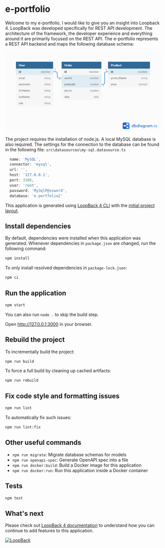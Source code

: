 # e-portfolio

Welcome to my e-portfolio, I would like to give you an insight into Loopback 4. LoopBack was developed specifically for REST API development. The architecture of the framework, the developer experience and everything around it are primarily focused on the REST API. The e-portfolio represents a REST API backend and maps the following database schema:

![Database schema](./database-png/E-Portfolio.png)

The project requires the installation of node.js. A local MySQL database is also required. The settings for the connection to the database can be found in the following file: `src\datasources\my-sql.datasource.ts`

```ts
  name: 'MySQL',
  connector: 'mysql',
  url: '',
  host: '127.0.0.1',
  port: 3306,
  user: 'root',
  password: 'My3qlP@ssword',
  database: 'e-portfolio2'
```

This application is generated using [LoopBack 4 CLI](https://loopback.io/doc/en/lb4/Command-line-interface.html) with the
[initial project layout](https://loopback.io/doc/en/lb4/Loopback-application-layout.html).

## Install dependencies

By default, dependencies were installed when this application was generated.
Whenever dependencies in `package.json` are changed, run the following command:

```sh
npm install
```

To only install resolved dependencies in `package-lock.json`:

```sh
npm ci
```

## Run the application

```sh
npm start
```

You can also run `node .` to skip the build step.

Open http://127.0.0.1:3000 in your browser.

## Rebuild the project

To incrementally build the project:

```sh
npm run build
```

To force a full build by cleaning up cached artifacts:

```sh
npm run rebuild
```

## Fix code style and formatting issues

```sh
npm run lint
```

To automatically fix such issues:

```sh
npm run lint:fix
```

## Other useful commands

- `npm run migrate`: Migrate database schemas for models
- `npm run openapi-spec`: Generate OpenAPI spec into a file
- `npm run docker:build`: Build a Docker image for this application
- `npm run docker:run`: Run this application inside a Docker container

## Tests

```sh
npm test
```

## What's next

Please check out [LoopBack 4 documentation](https://loopback.io/doc/en/lb4/) to
understand how you can continue to add features to this application.

[![LoopBack](https://github.com/strongloop/loopback-next/raw/master/docs/site/imgs/branding/Powered-by-LoopBack-Badge-(blue)-@2x.png)](http://loopback.io/)
